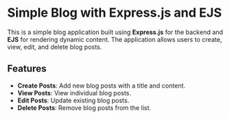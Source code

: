 # Simple Blog with Express.js and EJS

This is a simple blog application built using **Express.js** for the backend and **EJS** for rendering dynamic content. The application allows users to create, view, edit, and delete blog posts.

## Features

- **Create Posts**: Add new blog posts with a title and content.
- **View Posts**: View individual blog posts.
- **Edit Posts**: Update existing blog posts.
- **Delete Posts**: Remove blog posts from the list.
